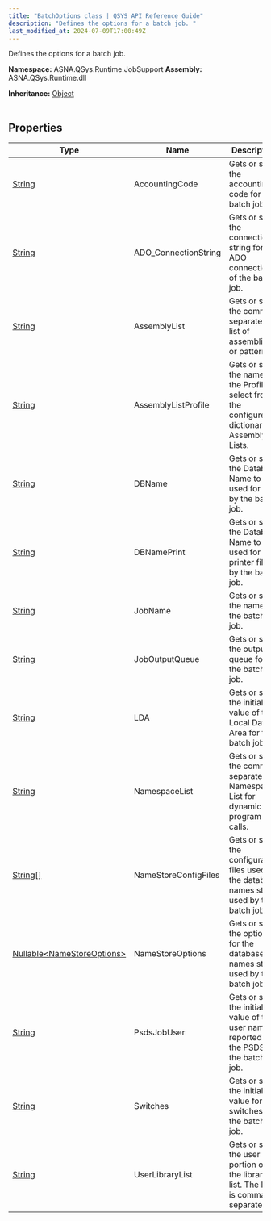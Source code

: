 ```yaml
---
title: "BatchOptions class | QSYS API Reference Guide"
description: "Defines the options for a batch job. "
last_modified_at: 2024-07-09T17:00:49Z
---
```


Defines the options for a batch job.

**Namespace:** ASNA.QSys.Runtime.JobSupport
**Assembly:** ASNA.QSys.Runtime.dll

**Inheritance:** [Object](https://docs.microsoft.com/en-us/dotnet/api/system.object)
<br>
<br>

## Properties

| Type | Name | Description
| --- | --- | --- 
| [String](https://learn.microsoft.com/en-us/dotnet/api/system.string?view=net-8.0) | AccountingCode | Gets or sets the accounting code for the batch job. |
| [String](https://learn.microsoft.com/en-us/dotnet/api/system.string?view=net-8.0) | ADO_ConnectionString | Gets or sets the connection string for the ADO connection of the batch job. |
| [String](https://learn.microsoft.com/en-us/dotnet/api/system.string?view=net-8.0) | AssemblyList | Gets or sets the comma separated list of assemblies or patterns. |
| [String](https://learn.microsoft.com/en-us/dotnet/api/system.string?view=net-8.0) | AssemblyListProfile | Gets or sets the name of the Profile to select from the configured dictionary of Assembly Lists. |
| [String](https://learn.microsoft.com/en-us/dotnet/api/system.string?view=net-8.0) | DBName | Gets or sets the Database Name to be used for data by the batch job. |
| [String](https://learn.microsoft.com/en-us/dotnet/api/system.string?view=net-8.0) | DBNamePrint | Gets or sets the Database Name to be used for printer files by the batch job. |
| [String](https://learn.microsoft.com/en-us/dotnet/api/system.string?view=net-8.0) | JobName | Gets or sets the name of the batch job. |
| [String](https://learn.microsoft.com/en-us/dotnet/api/system.string?view=net-8.0) | JobOutputQueue | Gets or sets the output queue for the batch job. |
| [String](https://learn.microsoft.com/en-us/dotnet/api/system.string?view=net-8.0) | LDA | Gets or sets the initial value of the Local Data Area for the batch job. |
| [String](https://learn.microsoft.com/en-us/dotnet/api/system.string?view=net-8.0) | NamespaceList | Gets or sets the comma separated Namespace List for dynamic program calls. |
| [String\[\]](https://docs.microsoft.com/en-us/dotnet/api/system.string) | NameStoreConfigFiles | Gets or sets the configuration files used for the database names store used by the batch job. |
| [Nullable\<NameStoreOptions\>](https://learn.microsoft.com/en-us/dotnet/csharp/language-reference/builtin-types/nullable-value-types) | NameStoreOptions | Gets or sets the options for the database names store used by the batch job. |
| [String](https://learn.microsoft.com/en-us/dotnet/api/system.string?view=net-8.0) | PsdsJobUser | Gets or sets the initial value of the user name reported in the PSDS for the batch job. |
| [String](https://learn.microsoft.com/en-us/dotnet/api/system.string?view=net-8.0) | Switches | Gets or sets the initial value for the switches of the batch job. |
| [String](https://learn.microsoft.com/en-us/dotnet/api/system.string?view=net-8.0) | UserLibraryList | Gets or sets the user portion of the library list. The list is comma separated. |
